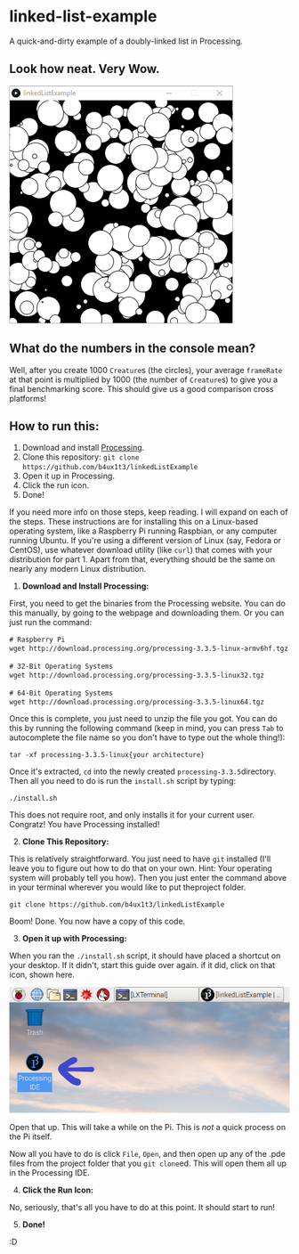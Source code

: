 # linked-list-example

A quick-and-dirty example of a doubly-linked list in Processing.

## Look how neat. Very Wow.

![wow, circles, good going genius](images/running.PNG)

## What do the numbers in the console mean?

Well, after you create 1000 `Creature`s (the circles), your average `frameRate` at that point is multiplied by 1000 (the number of `Creature`s) to give you a final benchmarking score. This should give us a good comparison cross platforms! 

## How to run this:

1. Download and install [Processing](https://processing.org/download/).
2. Clone this repository: `git clone https://github.com/b4ux1t3/linkedListExample`
3. Open it up in Processing.
4. Click the run icon.
5. Done!

If you need more info on those steps, keep reading. I will expand on each of the steps. These instructions are for installing this on a Linux-based operating system, like a Raspberry Pi running Raspbian, or any computer running Ubuntu. If you're using a different version of Linux (say, Fedora or CentOS), use whatever download utility (like `curl`) that comes with your distribution for part 1. Apart from that, everything should be the same on nearly any modern Linux distribution.

1. **Download and Install Processing:**

First, you need to get the binaries from the Processing website. You can do this manually, by going to the webpage and downloading them. Or you can just run the command:

    # Raspberry Pi
    wget http://download.processing.org/processing-3.3.5-linux-armv6hf.tgz

    # 32-Bit Operating Systems
    wget http://download.processing.org/processing-3.3.5-linux32.tgz

    # 64-Bit Operating Systems
    wget http://download.processing.org/processing-3.3.5-linux64.tgz

Once this is complete, you just need to unzip the file you got. You can do this by running the following command (keep in mind, you can press `Tab` to autocomplete the file name so you don't have to type out the whole thing!):

    tar -xf processing-3.3.5-linux{your architecture}

Once it's extracted, `cd` into the newly created `processing-3.3.5`directory. Then all you need to do is run the `install.sh` script by typing:

    ./install.sh

This does not require root, and only installs it for your current user. Congratz! You have Processing installed!

2. **Clone This Repository:**

This is relatively straightforward. You just need to have `git` installed (I'll leave you to figure out how to do that on your own. Hint: Your operating system will probably tell you how). Then you just enter the command above in your terminal wherever you would like to put theproject folder.

    git clone https://github.com/b4ux1t3/linkedListExample

Boom! Done. You now have a copy of this code.

3. **Open it up with Processing:**

When you ran the `./install.sh` script, it should have placed a shortcut on your desktop. If it didn't, start this guide over again. if it did, click on that icon, shown here. 

![The Processing Icon](images/processingicon.png)

Open that up. This will take a while on the Pi. This is _not_ a quick process on the Pi itself.

Now all you have to do is click `File`, `Open`, and then open up any of the .pde files from the project folder that you `git clone`ed. This will open them all up in the Processing IDE.

4. **Click the Run Icon:**

No, seriously, that's all you have to do at this point. It should start to run!

5. **Done!**

:D